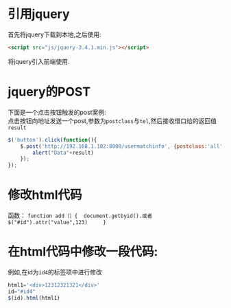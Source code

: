 # 引用jquery
首先将jquery下载到本地,之后使用:
```html
<script src="js/jquery-3.4.1.min.js"></script>
```
将jquery引入前端使用.

# jquery的POST
下面是一个点击按钮触发的post案例:  
点击按钮向地址发送一个post,参数为`postclass`与`tel`,然后接收借口给的返回值`result`
```JavaScript
$('button').click(function(){
    $.post('http://192.168.1.102:8080/usermatchinfo', {postclass:'all',tel:"2345"},function(result){
        alert("Data"+result)
    });
});
```
# 修改html代码
函数：
`function add（）{  document.getbyid().或者$("#id").attr("value",123)     }`

# 在html代码中修改一段代码:
例如,在id为`id4`的标签项中进行修改
```JavaScript
html1='<div>12312321321</div>'
id="#id4"
$(id).html(html1)
```